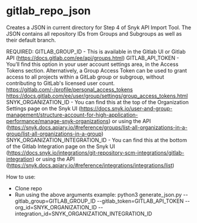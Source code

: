 # gitlab_repo_json
Creates a JSON in current directory for Step 4 of Snyk API Import Tool. The JSON contains all repository IDs from Groups and Subgroups as well as their default branch.

REQUIRED:
GITLAB_GROUP_ID - This is available in the Gitlab UI or Gitlab API (https://docs.gitlab.com/ee/api/groups.html)
GITLAB_API_TOKEN - You’ll find this option in your user account settings area, in the Access Tokens section. Alternatively, a Group Access Token can be used to grant access to all projects within a GitLab group or subgroup, without contributing to GitLab's licensed user count.
https://gitlab.com/-/profile/personal_access_tokens
https://docs.gitlab.com/ee/user/group/settings/group_access_tokens.html
SNYK_ORGANIZATION_ID - You can find this at the top of the Organization Settings page on the Snyk UI (https://docs.snyk.io/user-and-group-management/structure-account-for-high-application-performance/manage-snyk-organizations) or using the API (https://snyk.docs.apiary.io/#reference/groups/list-all-organizations-in-a-group/list-all-organizations-in-a-group)
SNYK_ORGANIZATION_INTEGRATION_ID - You can find this at the bottom of the Gitlab Integration page on the Snyk UI (https://docs.snyk.io/integrations/git-repository-scm-integrations/gitlab-integration) or using the API (https://snyk.docs.apiary.io/#reference/integrations/integrations/list)


How to use:
- Clone repo
- Run using the above arguments
example: python3 generate_json.py --gitlab_group=GITLAB_GROUP_ID --gitlab_token=GITLAB_API_TOKEN  --org_id=SNYK_ORGANIZATION_ID --integration_id=SNYK_ORGANIZATION_INTEGRATION_ID
